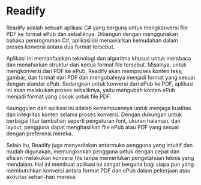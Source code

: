 # Readify
Readify adalah sebuah aplikasi C# yang berguna untuk mengkonversi file PDF ke format ePub dan sebaliknya. Dibangun dengan menggunakan bahasa pemrograman C#, aplikasi ini menawarkan kemudahan dalam proses konversi antara dua format tersebut.

Aplikasi ini memanfaatkan teknologi dan algoritma khusus untuk membaca dan menafsirkan struktur dari kedua format file tersebut. Misalnya, untuk mengkonversi dari PDF ke ePub, Readify akan memproses konten teks, gambar, dan format dari PDF dan mengubahnya menjadi format yang sesuai dengan standar ePub. Sedangkan untuk konversi dari ePub ke PDF, aplikasi ini akan melakukan proses sebaliknya, yaitu mengubah konten ePub menjadi format yang cocok untuk file PDF.

Keunggulan dari aplikasi ini adalah kemampuannya untuk menjaga kualitas dan integritas konten selama proses konversi. Dengan dukungan untuk berbagai fitur tambahan seperti pengaturan font, ukuran halaman, dan layout, pengguna dapat menghasilkan file ePub atau PDF yang sesuai dengan preferensi mereka.

Selain itu, Readify juga menyediakan antarmuka pengguna yang intuitif dan mudah digunakan, memungkinkan pengguna untuk dengan cepat dan efisien melakukan konversi file tanpa memerlukan pengetahuan teknis yang mendalam. Hal ini membuat aplikasi ini sangat berguna bagi siapa pun yang membutuhkan konversi antara format PDF dan ePub dalam pekerjaan atau aktivitas sehari-hari mereka.
